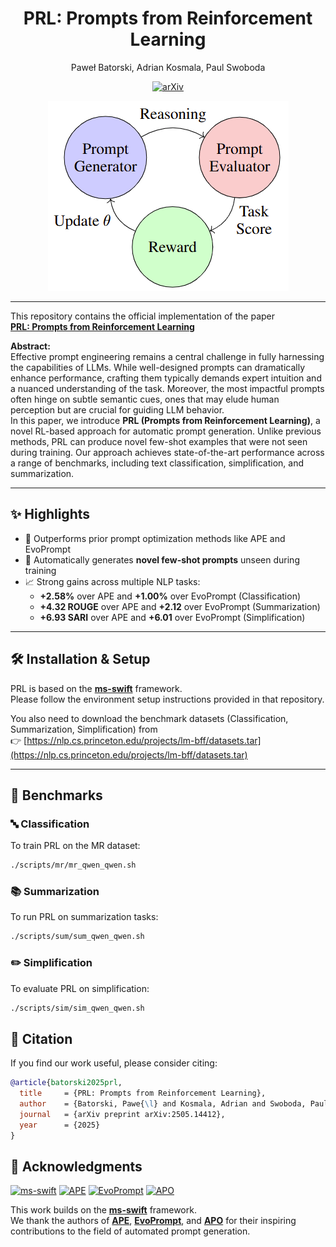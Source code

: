<div align="center">
<h1>PRL: Prompts from Reinforcement Learning</h1>

Paweł Batorski, Adrian Kosmala, Paul Swoboda


[![arXiv](https://img.shields.io/badge/arXiv-2505.14412-red)](https://arxiv.org/abs/2505.14412)  

</div>

<div align="center">
  <img src="imgs/prl.png" alt="PRL Figure">
</div>

---

This repository contains the official implementation of the paper  
**[PRL: Prompts from Reinforcement Learning](https://arxiv.org/abs/2505.14412)**

**Abstract:**  
Effective prompt engineering remains a central challenge in fully harnessing the capabilities of LLMs. While well-designed prompts can dramatically enhance performance, crafting them typically demands expert intuition and a nuanced understanding of the task. Moreover, the most impactful prompts often hinge on subtle semantic cues, ones that may elude human perception but are crucial for guiding LLM behavior.  
In this paper, we introduce **PRL (Prompts from Reinforcement Learning)**, a novel RL-based approach for automatic prompt generation. Unlike previous methods, PRL can produce novel few-shot examples that were not seen during training. Our approach achieves state-of-the-art performance across a range of benchmarks, including text classification, simplification, and summarization.

---

## ✨ Highlights

- 🚀 Outperforms prior prompt optimization methods like APE and EvoPrompt
- 🧠 Automatically generates **novel few-shot prompts** unseen during training
- 📈 Strong gains across multiple NLP tasks:
  - **+2.58%** over APE and **+1.00%** over EvoPrompt (Classification)
  - **+4.32 ROUGE** over APE and **+2.12** over EvoPrompt (Summarization)
  - **+6.93 SARI** over APE and **+6.01** over EvoPrompt (Simplification)

---

## 🛠️ Installation & Setup

PRL is based on the [**ms-swift**](https://github.com/modelscope/ms-swift) framework.  
Please follow the environment setup instructions provided in that repository.

You also need to download the benchmark datasets (Classification, Summarization, Simplification) from  
👉 [https://nlp.cs.princeton.edu/projects/lm-bff/datasets.tar](https://nlp.cs.princeton.edu/projects/lm-bff/datasets.tar)

---

## 🧪 Benchmarks

### 🔤 Classification

To train PRL on the MR dataset:
```bash
./scripts/mr/mr_qwen_qwen.sh
```

### 📚 Summarization
To run PRL on summarization tasks:
```bash
./scripts/sum/sum_qwen_qwen.sh
```

### ✏️ Simplification
To evaluate PRL on simplification:
```bash
./scripts/sim/sim_qwen_qwen.sh
```

## 📄 Citation

If you find our work useful, please consider citing:

```bibtex
@article{batorski2025prl,
  title     = {PRL: Prompts from Reinforcement Learning},
  author    = {Batorski, Pawe{\l} and Kosmala, Adrian and Swoboda, Paul},
  journal   = {arXiv preprint arXiv:2505.14412},
  year      = {2025}
}
```

## 🙏 Acknowledgments

[![ms-swift](https://img.shields.io/badge/Base%20Code-ms--swift-blue)](https://github.com/modelscope/ms-swift)
[![APE](https://img.shields.io/badge/Inspired%20by-APE-red)](https://arxiv.org/abs/2211.01910)
[![EvoPrompt](https://img.shields.io/badge/Inspired%20by-EvoPrompt-orange)](https://arxiv.org/abs/2309.08532)
[![APO](https://img.shields.io/badge/Inspired%20by-APO-yellow)](https://arxiv.org/abs/2305.03495)

This work builds on the [**ms-swift**](https://github.com/modelscope/ms-swift) framework.  
We thank the authors of [**APE**](https://arxiv.org/abs/2211.01910), [**EvoPrompt**](https://arxiv.org/abs/2309.08532), and [**APO**](https://arxiv.org/abs/2305.03495) for their inspiring contributions to the field of automated prompt generation.

